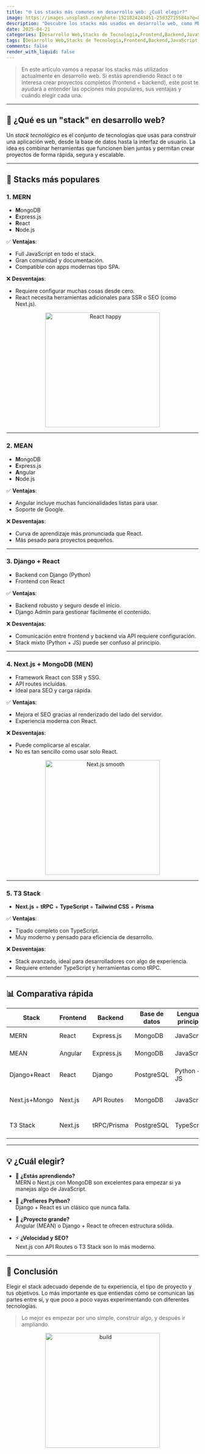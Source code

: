 ```yaml
---
title: "🌐 Los stacks más comunes en desarrollo web: ¿Cuál elegir?"
image: https://images.unsplash.com/photo-1521824243451-25d32715584a?q=80&w=1974
description: "Descubre los stacks más usados en desarrollo web, como MERN, LAMP y JAMstack, y aprende cuál se adapta mejor a tu próximo proyecto."
date: 2025-04-21
categories: [Desarrollo Web,Stacks de Tecnología,Frontend,Backend,JavaScript,React,Full Stack,Guías,Comparativas]
tags: [Desarrollo Web,Stacks de Tecnología,Frontend,Backend,JavaScript,React,Full Stack,Guías,Comparativas]
comments: false
render_with_liquid: false
---
```


> En este artículo vamos a repasar los stacks más utilizados actualmente en desarrollo web. Si estás aprendiendo React o te interesa crear proyectos completos (frontend + backend), este post te ayudará a entender las opciones más populares, sus ventajas y cuándo elegir cada una.

---

## 🧱 ¿Qué es un "stack" en desarrollo web?

Un *stack tecnológico* es el conjunto de tecnologías que usas para construir una aplicación web, desde la base de datos hasta la interfaz de usuario. La idea es combinar herramientas que funcionen bien juntas y permitan crear proyectos de forma rápida, segura y escalable.

---

## 🚀 Stacks más populares

### 1. **MERN**  
- **M**ongoDB  
- **E**xpress.js  
- **R**eact  
- **N**ode.js  

✅ **Ventajas**:
- Full JavaScript en todo el stack.
- Gran comunidad y documentación.
- Compatible con apps modernas tipo SPA.

❌ **Desventajas**:
- Requiere configurar muchas cosas desde cero.
- React necesita herramientas adicionales para SSR o SEO (como Next.js).

<div style="text-align: center;">
  <img src="https://media.giphy.com/media/jRf5fsn8G6YaogAWxn/giphy.gif" alt="React happy" width="300"/>
</div>

---

### 2. **MEAN**
- **M**ongoDB  
- **E**xpress.js  
- **A**ngular  
- **N**ode.js  

✅ **Ventajas**:
- Angular incluye muchas funcionalidades listas para usar.
- Soporte de Google.

❌ **Desventajas**:
- Curva de aprendizaje más pronunciada que React.
- Más pesado para proyectos pequeños.

---

### 3. **Django + React**  
- Backend con Django (Python)  
- Frontend con React  

✅ **Ventajas**:
- Backend robusto y seguro desde el inicio.
- Django Admin para gestionar fácilmente el contenido.

❌ **Desventajas**:
- Comunicación entre frontend y backend vía API requiere configuración.
- Stack mixto (Python + JS) puede ser confuso al principio.

---

### 4. **Next.js + MongoDB (MEN)**  
- Framework React con SSR y SSG.
- API routes incluidas.  
- Ideal para SEO y carga rápida.

✅ **Ventajas**:
- Mejora el SEO gracias al renderizado del lado del servidor.
- Experiencia moderna con React.

❌ **Desventajas**:
- Puede complicarse al escalar.
- No es tan sencillo como usar solo React.

<div style="text-align: center;">
  <img src="https://media.giphy.com/media/d31vTpVi1LAcDvdm/giphy.gif" alt="Next.js smooth" width="300" />
</div>

---

### 5. **T3 Stack**  
- **Next.js** + **tRPC** + **TypeScript** + **Tailwind CSS** + **Prisma**  

✅ **Ventajas**:
- Tipado completo con TypeScript.
- Muy moderno y pensado para eficiencia de desarrollo.

❌ **Desventajas**:
- Stack avanzado, ideal para desarrolladores con algo de experiencia.
- Requiere entender TypeScript y herramientas como tRPC.

---

## 📊 Comparativa rápida

| Stack        | Frontend  | Backend       | Base de datos | Lenguaje principal | Ideal para...                  |
|--------------|-----------|---------------|----------------|--------------------|--------------------------------|
| MERN         | React     | Express.js    | MongoDB        | JavaScript         | SPAs, apps dinámicas           |
| MEAN         | Angular   | Express.js    | MongoDB        | JavaScript         | Apps empresariales             |
| Django+React | React     | Django        | PostgreSQL     | Python + JS        | Proyectos robustos, seguros    |
| Next.js+Mongo| Next.js   | API Routes    | MongoDB        | JavaScript         | Apps con SEO, landing pages    |
| T3 Stack     | Next.js   | tRPC/Prisma   | PostgreSQL     | TypeScript         | Fullstack moderno y tipado     |

---

## 💡 ¿Cuál elegir?

- 🧪 **¿Estás aprendiendo?**  
  MERN o Next.js con MongoDB son excelentes para empezar si ya manejas algo de JavaScript.

- 🧰 **¿Prefieres Python?**  
  Django + React es un clásico que nunca falla.

- 🏢 **¿Proyecto grande?**  
  Angular (MEAN) o Django + React te ofrecen estructura sólida.

- ⚡ **¿Velocidad y SEO?**  
  Next.js con API Routes o T3 Stack son lo más moderno.

---

## 🎯 Conclusión

Elegir el stack adecuado depende de tu experiencia, el tipo de proyecto y tus objetivos. Lo más importante es que entiendas cómo se comunican las partes entre sí, y que poco a poco vayas experimentando con diferentes tecnologías.

> Lo mejor es empezar por uno simple, construir algo, y después ir ampliando.

<div style="text-align: center;">
  <img src="https://media.giphy.com/media/Yxoeu3U5wVYVG/giphy.gif" alt="build" width="300"/>
</div>
